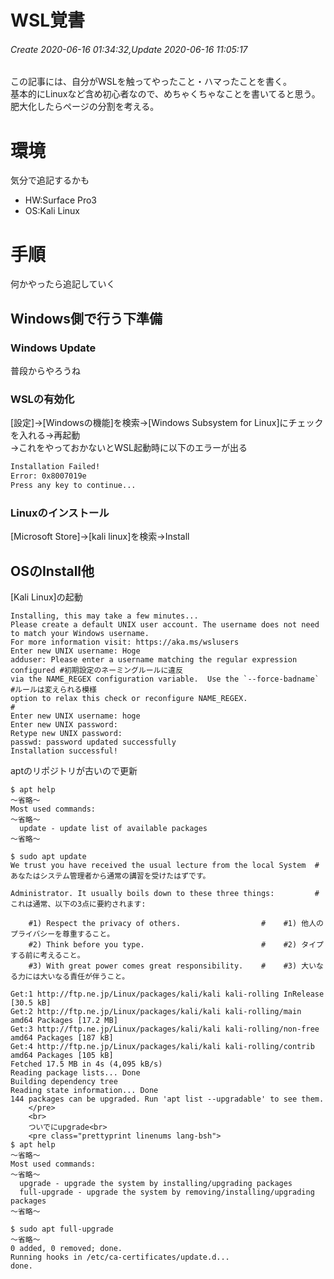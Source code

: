 # WSL覚書
###### Create 2020-06-16 01:34:32,Update 2020-06-16 11:05:17
この記事には、自分がWSLを触ってやったこと・ハマったことを書く。  
基本的にLinuxなど含め初心者なので、めちゃくちゃなことを書いてると思う。  
肥大化したらページの分割を考える。

# 環境
気分で追記するかも
- HW:Surface Pro3
- OS:Kali Linux

# 手順
何かやったら追記していく

## Windows側で行う下準備
### Windows Update
普段からやろうね
### WSLの有効化
[設定]→[Windowsの機能]を検索→[Windows Subsystem for Linux]にチェックを入れる→再起動  
→これをやっておかないとWSL起動時に以下のエラーが出る
```bash
Installation Failed!
Error: 0x8007019e
Press any key to continue...
```
### Linuxのインストール
[Microsoft Store]→[kali linux]を検索→Install<br>

## OSのInstall他
[Kali Linux]の起動
```
Installing, this may take a few minutes...
Please create a default UNIX user account. The username does not need to match your Windows username.
For more information visit: https://aka.ms/wslusers
Enter new UNIX username: Hoge
adduser: Please enter a username matching the regular expression configured	#初期設定のネーミングルールに違反
via the NAME_REGEX configuration variable.  Use the `--force-badname`		#ルールは変えられる模様
option to relax this check or reconfigure NAME_REGEX.						#
Enter new UNIX username: hoge
Enter new UNIX password:
Retype new UNIX password:
passwd: password updated successfully
Installation successful!
```

aptのリポジトリが古いので更新
```
$ apt help
～省略～
Most used commands:
～省略～
  update - update list of available packages
～省略～

$ sudo apt update
We trust you have received the usual lecture from the local System	#あなたはシステム管理者から通常の講習を受けたはずです。

Administrator. It usually boils down to these three things:			#これは通常、以下の3点に要約されます:

    #1) Respect the privacy of others.					#    #1) 他人のプライバシーを尊重すること。
    #2) Think before you type.							#    #2) タイプする前に考えること。
    #3) With great power comes great responsibility.	#    #3) 大いなる力には大いなる責任が伴うこと。

Get:1 http://ftp.ne.jp/Linux/packages/kali/kali kali-rolling InRelease [30.5 kB]
Get:2 http://ftp.ne.jp/Linux/packages/kali/kali kali-rolling/main amd64 Packages [17.2 MB]
Get:3 http://ftp.ne.jp/Linux/packages/kali/kali kali-rolling/non-free amd64 Packages [187 kB]
Get:4 http://ftp.ne.jp/Linux/packages/kali/kali kali-rolling/contrib amd64 Packages [105 kB]
Fetched 17.5 MB in 4s (4,095 kB/s)
Reading package lists... Done
Building dependency tree
Reading state information... Done
144 packages can be upgraded. Run 'apt list --upgradable' to see them.
	</pre>
	<br>
	ついでにupgrade<br>
	<pre class="prettyprint linenums lang-bsh">
$ apt help
～省略～
Most used commands:
～省略～
  upgrade - upgrade the system by installing/upgrading packages
  full-upgrade - upgrade the system by removing/installing/upgrading packages
～省略～

$ sudo apt full-upgrade
～省略～
0 added, 0 removed; done.
Running hooks in /etc/ca-certificates/update.d...
done.
```